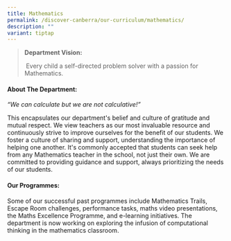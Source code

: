 ```yaml
---
title: Mathematics
permalink: /discover-canberra/our-curriculum/mathematics/
description: ""
variant: tiptap
---
```

<blockquote>
<p><strong>Department Vision:&nbsp;</strong>
</p>
<p><strong>&nbsp;</strong>Every child a self-directed problem solver with
a passion for Mathematics.</p>
<p></p>
</blockquote>
<h4><strong>About The Department:</strong></h4>
<p><em>“We can calculate but we are not calculative!”</em>
</p>
<p>This encapsulates our department's belief and culture of gratitude and
mutual respect. We view teachers as our most invaluable resource and continuously
strive to improve ourselves for the benefit of our students. We foster
a culture of sharing and support, understanding the importance of helping
one another. It's commonly accepted that students can seek help from any
Mathematics teacher in the school, not just their own. We are committed
to providing guidance and support, always prioritizing the needs of our
students.</p>
<h4><strong>Our Programmes:</strong></h4>
<p>Some of our successful past programmes include Mathematics Trails, Escape
Room challenges, performance tasks, maths video presentations, the Maths
Excellence Programme, and e-learning initiatives. The department is now
working on exploring the infusion of computational thinking in the mathematics
classroom.</p>
<p>&nbsp;</p>